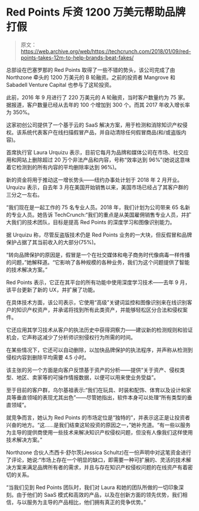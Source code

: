 # Red Points 斥资 1200 万美元帮助品牌打假

> 原文：<https://web.archive.org/web/https://techcrunch.com/2018/01/09/red-points-takes-12m-to-help-brands-beat-fakes/>

总部设在巴塞罗那的 Red Points 取得了一些不错的势头，该公司完成了由 Northzone 牵头的 1200 万美元的 B 轮融资。之前的投资者 Mangrove 和 Sabadell Venture Capital 也参与了这轮投资。

此前，2016 年 9 月进行了 220 万美元的 A 轮融资，当时客户数量约为 75 家。据报道，客户数量已经从去年的 100 个增加到 300 个。而其 2017 年收入增长率为 350%。

这家初创公司提供了一个基于云的 SaaS 解决方案，用于检测和消除知识产权侵权。该系统代表客户在线扫描假冒产品，并自动清除任何假冒商品(和/或盗版内容)。

首席执行官 Laura Urquizu 表示，目前它每月为品牌和媒体公司在市场、社交应用和网站上删除超过 20 万个非法产品和内容，号称“效率达到 96%”(她说这意味着它检测到的所有内容的平均删除率达到 96%)。

新的资金将用于推动这一增长势头——纽约办事处计划于 2018 年 2 月开业。Urquizu 表示，自去年 3 月在美国开始销售以来，美国市场已经占了其客户群的三分之一左右。

“我们现在是一起工作的 75 名专业人员。2018 年，我们计划为公司带来 65 名新的专业人员。她告诉 TechCrunch:“我们的重点是从美国雇佣销售专业人员，并扩大我们的技术团队，目标是提高 Red Points 的深度学习和图像识别能力。

据 Urquizu 称，尽管反盗版技术仍是 Red Points 业务的一大块，但反假冒和品牌保护占据了其当前收入的大部分(75%)。

“转向品牌保护的原因是，假冒是一个在社交媒体和电子商务时代像病毒一样传播的问题，”她解释道。“它影响了各种规模的各种业务，我们为这个问题提供了智能的技术解决方案。”

Red Points 表示，它正在其平台的所有功能中使用深度学习技术——去年 9 月，该平台更新了新的 UX，并扩展了功能。

在具体技术方面，该公司表示，它使用“高级”关键词监控和图像识别来在线识别客户的知识产权资产，并承诺将找到所有此类资产，并能够轻松区分合法和侵权案件。

它还应用其学习技术从客户的执法历史中获得洞察力——建议新的检测规则和验证机会，它声称这减少了分析师识别侵权行为所需的时间。

在某些情况下，它还可以自动删除，以加快品牌保护的执法程序，并声称从检测到侵权内容到删除平均需要 4.5 小时。

该主张的另一个方面是向客户反馈基于资产的分析——提供“关于资产、侵权类型、地区、卖家等的可操作情报数据，以便可以用来使业务受益”。

至于目前的客户群，乌尔基祖表示:“我们在玩具、时装和配饰、体育以及设计和家具等垂直领域的表现尤其出色”——尽管她指出，软件本身可以处理“所有类型的垂直领域”。

就竞争而言，她认为 Red Points 的市场定位是“独特的”，并表示这正是让投资者兴奋的地方。“这……是我们结束这轮投资的原因之一，”她补充道。“有一些以服务为主导的提供商使用一些技术来解决知识产权侵权问题，但没有人像我们这样使用技术解决方案。”

Northzone 合伙人杰西卡·舒尔茨(Jessica Schultz)在一份声明中对这笔资金进行了评论，她说:“市场上存在一个明显的缺口，即需要一种可扩展的、灵活的技术解决方案来满足品牌所有者的需求，并且与存在知识产权侵权问题的在线资产有着密切的关系。

“当我们见到 Red Points 团队时，我们对 Laura 和她的团队所做的一切印象深刻。由于他们的 SaaS 模式和高效的产品，以及在创新方面的领先优势，我们相信，与以服务为主导的产品相比，他们拥有真正的竞争优势。”